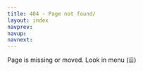 ```yaml
---
title: 404 - Page not found/
layout: index
navprev: 
navup: 
navnext: 
---
```


Page is missing or moved. Look in menu (&#9776;) 


